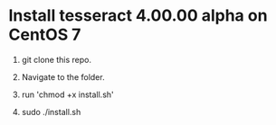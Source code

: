# Install tesseract 4.00.00 alpha on CentOS 7

1) git clone this repo.

2) Navigate to the folder.

3) run 'chmod +x install.sh'

4) sudo ./install.sh
